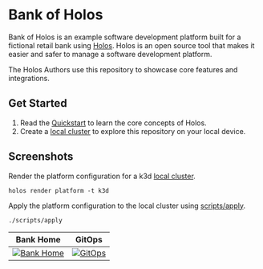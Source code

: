 # Bank of Holos

Bank of Holos is an example software development platform built for a fictional
retail bank using [Holos].  Holos is an open source tool that makes it easier
and safer to manage a software development platform.

The Holos Authors use this repository to showcase core features and
integrations.

## Get Started

1. Read the [Quickstart] to learn the core concepts of Holos.
2. Create a [local cluster] to explore this repository on your local device.

## Screenshots

Render the platform configuration for a k3d [local cluster].

```shell
holos render platform -t k3d
```

Apply the platform configuration to the local cluster using [scripts/apply].

```shell
./scripts/apply
```

| Bank Home                                                        | GitOps                                                            |
| ---------------------------------------------------------------- | ----------------------------------------------------------------- |
| [![Bank Home](/docs/img/bank-home.png)](/docs/img/bank-home.png) | [![GitOps](/docs/img/bank-argocd.png)](/docs/img/bank-argocd.png) |

[Holos]: https://holos.run
[Quickstart]: https://holos.run/docs/quickstart/
[local cluster]: https://holos.run/docs/local-cluster/
[scripts/apply]: ./scripts/apply
